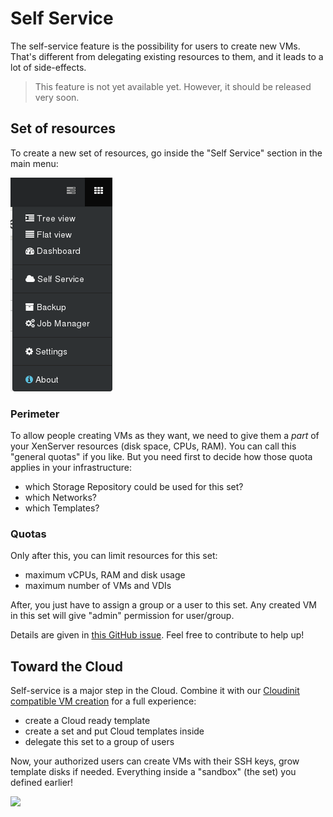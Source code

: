 # Self Service

The self-service feature is the possibility for users to create new VMs. That's different from delegating existing resources to them, and it leads to a lot of side-effects.

> This feature is not yet available yet. However, it should be released very soon.

## Set of resources

To create a new set of resources, go inside the "Self Service" section in the main menu:

![](selfservice_menu.png)

### Perimeter

To allow people creating VMs as they want, we need to give them a *part* of your XenServer resources (disk space, CPUs, RAM). You can call this "general quotas" if you like. But you need first to decide how those quota applies in your infrastructure:

* which Storage Repository could be used for this set?
* which Networks?
* which Templates?

### Quotas

Only after this, you can limit resources for this set:

* maximum vCPUs, RAM and disk usage
* maximum number of VMs and VDIs


After, you just have to assign a group or a user to this set. Any created VM in this set will give "admin" permission for user/group.

Details are given in [this GitHub issue](https://github.com/vatesfr/xo-web/issues/285). Feel free to contribute to help up!

## Toward the Cloud

Self-service is a major step in the Cloud. Combine it with our [Cloudinit compatible VM creation](cloudinit.md) for a full experience:

* create a Cloud ready template
* create a set and put Cloud templates inside
* delegate this set to a group of users

Now, your authorized users can create VMs with their SSH keys, grow template disks if needed. Everything inside a "sandbox" (the set) you defined earlier!

![](https://pbs.twimg.com/media/CYMt2cJUkAAWCPg.png)